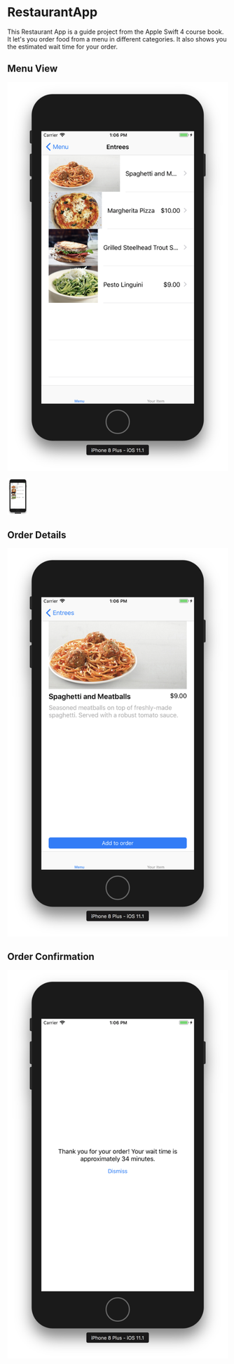 # RestaurantApp
This Restaurant App is a guide project from the Apple Swift 4 course book. It let's you order food from a menu in different categories. It also shows you the estimated wait time for your order.

## Menu View
![question view](https://github.com/rgingnagel/RestaurantApp/blob/master/Screenshots/Screen%20Shot%202017-12-04%20at%2013.06.26.png)

<img src="https://github.com/rgingnagel/RestaurantApp/blob/master/Screenshots/Screen%20Shot%202017-12-04%20at%2013.06.26.png" width="48">

## Order Details
![question view](https://github.com/rgingnagel/RestaurantApp/blob/master/Screenshots/Screen%20Shot%202017-12-04%20at%2013.06.36.png)

## Order Confirmation
![question view](https://github.com/rgingnagel/RestaurantApp/blob/master/Screenshots/Screen%20Shot%202017-12-04%20at%2013.06.47.png)
